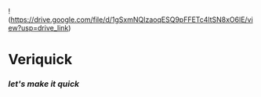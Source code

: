 !(https://drive.google.com/file/d/1gSxmNQIzaoqESQ9pFFETc4ltSN8xO6lE/view?usp=drive_link)


# Veriquick
### *let's make it quick*
